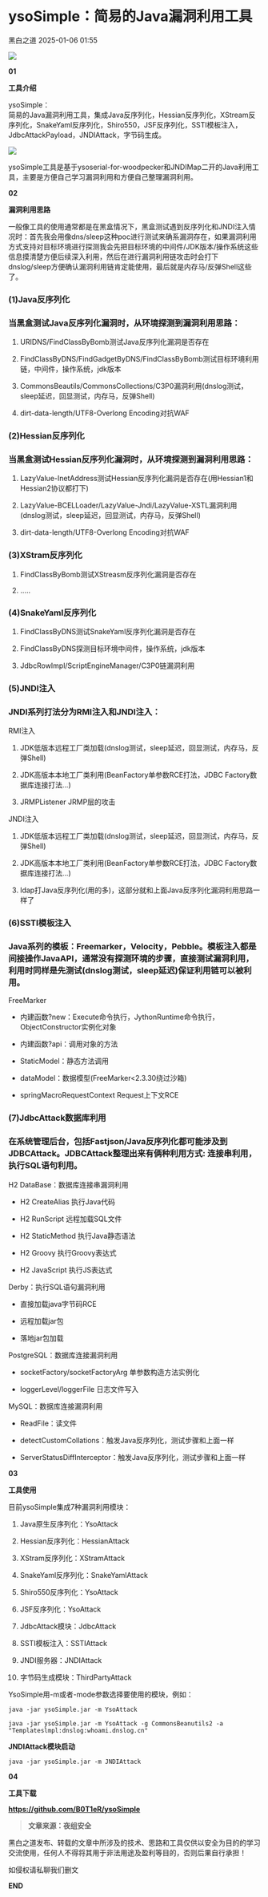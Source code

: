 #  ysoSimple：简易的Java漏洞利用工具   
 黑白之道   2025-01-06 01:55  
  
![](https://mmbiz.qpic.cn/mmbiz_gif/3xxicXNlTXLicwgPqvK8QgwnCr09iaSllrsXJLMkThiaHibEntZKkJiaicEd4ibWQxyn3gtAWbyGqtHVb0qqsHFC9jW3oQ/640?wx_fmt=gif "")  
  
  
**01**  
  
**工具介绍**  
  
ysoSimple：  
简易的Java漏洞利用工具，集成Java反序列化，Hessian反序列化，XStream反序列化，SnakeYaml反序列化，Shiro550，JSF反序列化，SSTI模板注入，JdbcAttackPayload，JNDIAttack，字节码生成。  
  
  
![](https://mmbiz.qpic.cn/sz_mmbiz_jpg/icZ1W9s2Jp2UHQqCdSBoUg01iaiajdXFjLMMAHr8WYR5uic88OKqzh3pd6eBN6URXPIocQib1oofjyUVp8ibkFNlLrpQ/640?wx_fmt=jpeg&from=appmsg&wxfrom=13 "")  
  
  
ysoSimple工具是基于ysoserial-for-woodpecker和JNDIMap二开的Java利用工具，主要是方便自己学习漏洞利用和方便自己整理漏洞利用。  
  
**02**  
  
**漏洞利用思路**  
  
一般像工具的使用通常都是在黑盒情况下，黑盒测试遇到反序列化和JNDI注入情况时：首先我会用像dns/sleep这种poc进行测试来确系漏洞存在，如果漏洞利用方式支持对目标环境进行探测我会先把目标环境的中间件/JDK版本/操作系统这些信息摸清楚方便后续深入利用，然后在进行漏洞利用链攻击时会打下dnslog/sleep方便确认漏洞利用链肯定能使用，最后就是内存马/反弹Shell这些了。  
### (1)Java反序列化  
### 当黑盒测试Java反序列化漏洞时，从环境探测到漏洞利用思路：  
1. URIDNS/FindClassByBomb测试Java反序列化漏洞是否存在  
  
1. FindClassByDNS/FindGadgetByDNS/FindClassByBomb测试目标环境利用链，中间件，操作系统，jdk版本  
  
1. CommonsBeautils/CommonsCollections/C3P0漏洞利用(dnslog测试，sleep延迟，回显测试，内存马，反弹Shell)  
  
1. dirt-data-length/UTF8-Overlong Encoding对抗WAF  
  
### (2)Hessian反序列化  
### 当黑盒测试Hessian反序列化漏洞时，从环境探测到漏洞利用思路：  
1. LazyValue-InetAddress测试Hessian反序列化漏洞是否存在(用Hessian1和Hessian2协议都打下)  
  
1. LazyValue-BCELLoader/LazyValue-Jndi/LazyValue-XSTL漏洞利用(dnslog测试，sleep延迟，回显测试，内存马，反弹Shell)  
  
1. dirt-data-length/UTF8-Overlong Encoding对抗WAF  
  
### (3)XStram反序列化  
  
1. FindClassByBomb测试XStreasm反序列化漏洞是否存在  
  
1. .....  
  
### (4)SnakeYaml反序列化  
  
1. FindClassByDNS测试SnakeYaml反序列化漏洞是否存在  
  
1. FindClassByDNS探测目标环境中间件，操作系统，jdk版本  
  
1. JdbcRowImpl/ScriptEngineManager/C3P0链漏洞利用  
  
### (5)JNDI注入  
### JNDI系列打法分为RMI注入和JNDI注入：  
  
RMI注入  
1. JDK低版本远程工厂类加载(dnslog测试，sleep延迟，回显测试，内存马，反弹Shell)  
  
1. JDK高版本本地工厂类利用(BeanFactory单参数RCE打法，JDBC Factory数据库连接打法...)  
  
1. JRMPListener JRMP层的攻击  
  
JNDI注入  
1. JDK低版本远程工厂类加载(dnslog测试，sleep延迟，回显测试，内存马，反弹Shell)  
  
1. JDK高版本本地工厂类利用(BeanFactory单参数RCE打法，JDBC Factory数据库连接打法...)  
  
1. ldap打Java反序列化(用的多)，这部分就和上面Java反序列化漏洞利用思路一样了  
  
### (6)SSTI模板注入  
### Java系列的模板：Freemarker，Velocity，Pebble。模板注入都是间接操作JavaAPI，通常没有探测环境的步骤，直接测试漏洞利用，利用时同样是先测试(dnslog测试，sleep延迟)保证利用链可以被利用。  
  
FreeMarker  
- 内建函数?new：Execute命令执行，JythonRuntime命令执行，ObjectConstructor实例化对象  
  
- 内建函数?api：调用对象的方法  
  
- StaticModel：静态方法调用  
  
- dataModel：数据模型(FreeMarker<2.3.30绕过沙箱)  
  
- springMacroRequestContext Request上下文RCE  
  
### (7)JdbcAttack数据库利用  
### 在系统管理后台，包括Fastjson/Java反序列化都可能涉及到JDBCAttack。JDBCAttack整理出来有俩种利用方式: 连接串利用，执行SQL语句利用。  
  
H2 DataBase：数据库连接串漏洞利用  
- H2 CreateAlias 执行Java代码  
  
- H2 RunScript 远程加载SQL文件  
  
- H2 StaticMethod 执行Java静态语法  
  
- H2 Groovy 执行Groovy表达式  
  
- H2 JavaScript 执行JS表达式  
  
Derby：执行SQL语句漏洞利用  
- 直接加载java字节码RCE  
  
- 远程加载jar包  
  
- 落地jar包加载  
  
PostgreSQL：数据库连接漏洞利用  
- socketFactory/socketFactoryArg 单参数构造方法实例化  
  
- loggerLevel/loggerFile 日志文件写入  
  
MySQL：数据库连接漏洞利用  
- ReadFile：读文件  
  
- detectCustomCollations：触发Java反序列化，测试步骤和上面一样  
  
- ServerStatusDiffInterceptor：触发Java反序列化，测试步骤和上面一样  
  
  
  
**03**  
  
**工具使用**  
  
目前ysoSimple集成7种漏洞利用模块：  
1. Java原生反序列化：YsoAttack  
  
1. Hessian反序列化：HessianAttack  
  
1. XStram反序列化：XStramAttack  
  
1. SnakeYaml反序列化：SnakeYamlAttack  
  
1. Shiro550反序列化：YsoAttack  
  
1. JSF反序列化：YsoAttack  
  
1. JdbcAttack模块：JdbcAttack  
  
1. SSTI模板注入：SSTIAttack  
  
1. JNDI服务器：JNDIAttack  
  
1. 字节码生成模块：ThirdPartyAttack  
  
YsoSimple用-m或者-mode参数选择要使用的模块，例如：  
```
java -jar ysoSimple.jar -m YsoAttack
```  
```
java -jar ysoSimple.jar -m YsoAttack -g CommonsBeanutils2 -a "Templateslmpl:dnslog:whoami.dnslog.cn"
```  
  
**JNDIAttack模块启动**  
```
java -jar ysoSimple.jar -m JNDIAttack
```  
  
  
**04**  
  
**工具下载**  
  
****https://github.com/B0T1eR/ysoSimple****  
  
> **文章来源：夜组安全**  
  
  
  
黑白之道发布、转载的文章中所涉及的技术、思路和工具仅供以安全为目的的学习交流使用，任何人不得将其用于非法用途及盈利等目的，否则后果自行承担！  
  
如侵权请私聊我们删文  
  
  
**END**  
  
  
